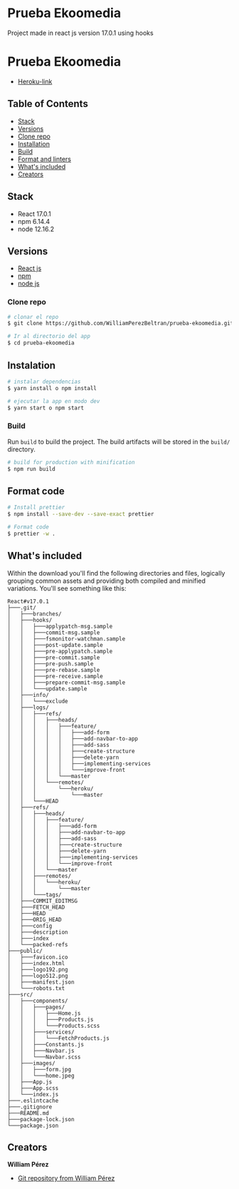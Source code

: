 # Prueba Ekoomedia

Project made in react js version 17.0.1 using hooks

# Prueba Ekoomedia

- [Heroku-link](https://eko-app-test.herokuapp.com/)

## Table of Contents

- [Stack](#stack)
- [Versions](#versions)
- [Clone repo](#clone-repo)
- [Installation](#instalation)
- [Build](#build)
- [Format and linters](#Format-and-linters)
- [What's included](#whats-included)
- [Creators](#creators)

## Stack

- React 17.0.1
- npm 6.14.4
- node 12.16.2

## Versions

- [React js](https://reactjs.org)
- [npm](https://docs.npmjs.com/)
- [node js](https://nodejs.org/en/blog/release/v12.16.2/)

### Clone repo

```bash
# clonar el repo
$ git clone https://github.com/WilliamPerezBeltran/prueba-ekoomedia.git

# Ir al directorio del app
$ cd prueba-ekoomedia
```

## Instalation

```bash
# instalar dependencias
$ yarn install o npm install

# ejecutar la app en modo dev
$ yarn start o npm start
```

### Build

Run `build` to build the project. The build artifacts will be stored in the `build/` directory.

```bash
# build for production with minification
$ npm run build
```

## Format code

```bash
# Install prettier
$ npm install --save-dev --save-exact prettier

# Format code
$ prettier -w .

```

## What's included

Within the download you'll find the following directories and files, logically grouping common assets and providing both compiled and minified variations. You'll see something like this:

```
React#v17.0.1
├───.git/
│   ├───branches/
│   ├───hooks/
│   │   ├───applypatch-msg.sample
│   │   ├───commit-msg.sample
│   │   ├───fsmonitor-watchman.sample
│   │   ├───post-update.sample
│   │   ├───pre-applypatch.sample
│   │   ├───pre-commit.sample
│   │   ├───pre-push.sample
│   │   ├───pre-rebase.sample
│   │   ├───pre-receive.sample
│   │   ├───prepare-commit-msg.sample
│   │   └───update.sample
│   ├───info/
│   │   └───exclude
│   ├───logs/
│   │   ├───refs/
│   │   │   ├───heads/
│   │   │   │   ├───feature/
│   │   │   │   │   ├───add-form
│   │   │   │   │   ├───add-navbar-to-app
│   │   │   │   │   ├───add-sass
│   │   │   │   │   ├───create-structure
│   │   │   │   │   ├───delete-yarn
│   │   │   │   │   ├───implementing-services
│   │   │   │   │   └───improve-front
│   │   │   │   └───master
│   │   │   └───remotes/
│   │   │       └───heroku/
│   │   │           └───master
│   │   └───HEAD
│   ├───refs/
│   │   ├───heads/
│   │   │   ├───feature/
│   │   │   │   ├───add-form
│   │   │   │   ├───add-navbar-to-app
│   │   │   │   ├───add-sass
│   │   │   │   ├───create-structure
│   │   │   │   ├───delete-yarn
│   │   │   │   ├───implementing-services
│   │   │   │   └───improve-front
│   │   │   └───master
│   │   ├───remotes/
│   │   │   └───heroku/
│   │   │       └───master
│   │   └───tags/
│   ├───COMMIT_EDITMSG
│   ├───FETCH_HEAD
│   ├───HEAD
│   ├───ORIG_HEAD
│   ├───config
│   ├───description
│   ├───index
│   └───packed-refs
├───public/
│   ├───favicon.ico
│   ├───index.html
│   ├───logo192.png
│   ├───logo512.png
│   ├───manifest.json
│   └───robots.txt
├───src/
│   ├───components/
│   │   ├───pages/
│   │   │   ├───Home.js
│   │   │   ├───Products.js
│   │   │   └───Products.scss
│   │   ├───services/
│   │   │   └───FetchProducts.js
│   │   ├───Constants.js
│   │   ├───Navbar.js
│   │   └───Navbar.scss
│   ├───images/
│   │   ├───form.jpg
│   │   └───home.jpeg
│   ├───App.js
│   ├───App.scss
│   └───index.js
├───.eslintcache
├───.gitignore
├───README.md
├───package-lock.json
└───package.json

```

## Creators

**William Pérez**

- [Git repository from William Pérez](https://github.com/WilliamPerezBeltran)
